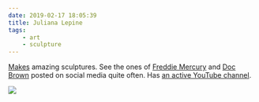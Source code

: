 ```yaml
---
date: 2019-02-17 18:05:39
title: Juliana Lepine
tags:
    - art
    - sculpture
---
```


[Makes](https://julianalepine.com.br/) amazing sculptures. See the ones of [Freddie Mercury](https://www.youtube.com/watch?v=L_vQW3xQEhc) and [Doc Brown](https://www.youtube.com/watch?v=xYMn6WFN1IU) posted on social media quite often. Has [an active YouTube channel](https://www.youtube.com/channel/UC6sTQA70lsTK7IjUF6plTFg/videos?sort=p&view=0&flow=grid).

![](/misc/j/julianalepine.jpg)

